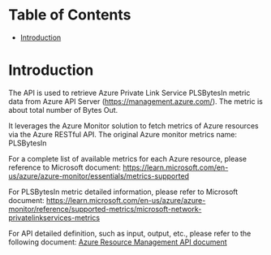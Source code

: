 # Table of Contents
- [Introduction](#introduction)


# Introduction <a name="introduction"></a>
The API is used to retrieve Azure Private Link Service PLSBytesIn metric data from Azure API Server (https://management.azure.com/). The metric is about total number of Bytes Out.



It leverages the Azure Monitor solution to fetch metrics of Azure resources via the Azure RESTful API. The original Azure monitor metrics name: PLSBytesIn



For a complete list of available metrics for each Azure resource, please reference to Microsoft document: https://learn.microsoft.com/en-us/azure/azure-monitor/essentials/metrics-supported

For PLSBytesIn metric detailed information, please refer to Microsoft document: https://learn.microsoft.com/en-us/azure/azure-monitor/reference/supported-metrics/microsoft-network-privatelinkservices-metrics

For API detailed definition, such as input, output, etc., please refer to the following document:
[Azure Resource Management API document](https://learn.microsoft.com/en-us/rest/api/monitor/metrics/list?view=rest-monitor-2023-10-01&tabs=HTTP)